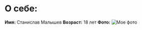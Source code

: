# О себе:

**Имя:** Станислав Малышев
**Возраст:** 18 лет
**Фото:**
![Мое фото](https://drive.google.com/file/d/1qqXuH2M7FWMfLvI-w2zSmRH9r2FC05k0/view?usp=sharing)